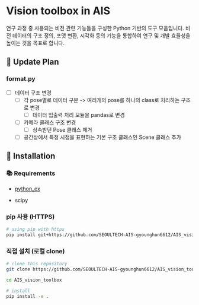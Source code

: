 # Vision toolbox in AIS

연구 과정 중 사용되는 비전 관련 기능들을 구성한 Python 기반의 도구 모음입니다.
비전 데이터의 구조 정의, 포맷 변환, 시각화 등의 기능을 통합하여 연구 및 개발 효율성을 높이는 것을 목표로 합니다.

## 🚧 Update Plan

### format.py

- [ ] 데이터 구조 변경
  - [ ] 각 pose별로 데이터 구분 -> 여러개의 pose를 하나의 class로 처리하는 구조로 변경
    - [ ] 데이터 입출력 처리 모듈을 pandas로 변경

  - [ ] 카메라 클래스 구조 변경
    - [ ] 상속받던 Pose 클래스 제거

  - [ ] 공간상에서 특정 시점을 표현하는 기본 구조 클래스인 Scene 클래스 추가

## 🔧 Installation

### 📚 Requirements

- [python_ex](https://github.com/SEOULTECH-AIS-gyounghun6612/AIS_python_ex.git)

- scipy

### pip 사용 (HTTPS)

```bash
# using pip with https
pip install git+https://github.com/SEOULTECH-AIS-gyounghun6612/AIS_vision_toolbox.git
```

### 직접 설치 (로컬 clone)

```bash
# clone this repository
git clone https://github.com/SEOULTECH-AIS-gyounghun6612/AIS_vision_toolbox.git

cd AIS_vision_toolbox

# install 
pip install -e .
```
